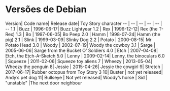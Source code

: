 # Versões de Debian

Version| Code name| 	Release date|	Toy Story character
-- | -- | -- | -- | -- | --
1.1	| Buzz		| 1996-06-17|	Buzz Lightyear
1.2	| Rex		| 1996-12-12|	Rex (the T-Rex)
1.3	| Bo		| 1997-06-05|	Bo Peep
2.0	| Hamm		| 1998-07-24|	Hamm (the pig)
2.1	| Slink		| 1999-03-09|	Slinky Dog
2.2	| Potato	| 2000-08-15|	Mr Potato Head
3.0	| Woody		| 2002-07-19|	Woody the cowboy
3.1	| Sarge		| 2005-06-06|	Sarge from the Bucket O’ Soldiers
4.0	| Etch		| 2007-04-08|	Etch, the Etch-A-Sketch
5.0	| Lenny		| 2009-02-14|	Lenny, the binoculars
6.0	| Squeeze	| 2011-02-06|	Squeeze toy aliens
7	| Wheezy	| 2013-05-04|	Wheezy the penguin
8|	Jessie		| 2015-04-26|	Jessie the cowgirl
9|	Stretch		| 2017-06-17|	Rubber octopus from Toy Story 3
10|	Buster		| not yet released|	Andy’s pet dog
11|	Bullseye	| Not yet released|	Woody’s horse
 | 	Sid		| "unstable"	|The next door neighbour
